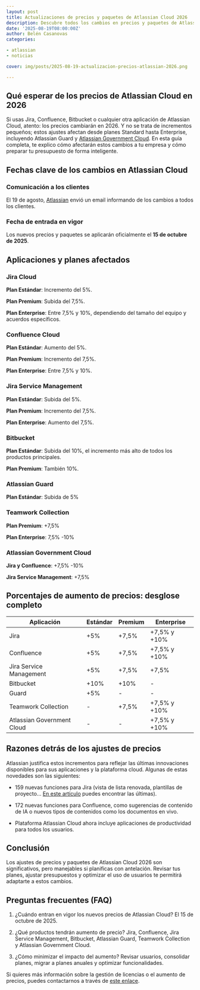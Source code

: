 ```yaml
---
layout: post
title: Actualizaciones de precios y paquetes de Atlassian Cloud 2026
description: Descubre todos los cambios en precios y paquetes de Atlassian Cloud 2026 para Jira, Confluence, Bitbucket y más.
date: '2025-08-19T08:00:00Z'
author: Belén Casanovas
categories:

- atlassian
- noticias

cover: img/posts/2025-08-19-actualizacion-precios-atlassian-2026.png

---
```


## Qué esperar de los precios de Atlassian Cloud en 2026
Si usas Jira, Confluence, Bitbucket o cualquier otra aplicación de Atlassian Cloud, atento: los precios cambiarán en 2026. Y no se trata de incrementos pequeños; estos ajustes afectan desde planes Standard hasta Enterprise, incluyendo Atlassian Guard y [Atlassian Government Cloud](https://www.atlassian.com/blog/announcements/expanding-pathways-to-cloud). En esta guía completa, te explico cómo afectarán estos cambios a tu empresa y cómo preparar tu presupuesto de forma inteligente.

## Fechas clave de los cambios en Atlassian Cloud

### Comunicación a los clientes
El 19 de agosto, [Atlassian](/atlassian) envió un email informando de los cambios a todos los clientes.

### Fecha de entrada en vigor
Los nuevos precios y paquetes se aplicarán oficialmente el **15 de octubre de 2025**.

## Aplicaciones y planes afectados

### Jira Cloud

**Plan Estándar**: Incremento del 5%.

**Plan Premium**: Subida del 7,5%.

**Plan Enterprise**: Entre 7,5% y 10%, dependiendo del tamaño del equipo y acuerdos específicos.

### Confluence Cloud

**Plan Estándar**: Aumento del 5%.

**Plan Premium**: Incremento del 7,5%.

**Plan Enterprise**: Entre 7,5% y 10%.

### Jira Service Management

**Plan Estándar**: Subida del 5%.

**Plan Premium**: Incremento del 7,5%.

**Plan Enterprise**: Aumento del 7,5%.

### Bitbucket

**Plan Estándar**: Subida del 10%, el incremento más alto de todos los productos principales.

**Plan Premium**: También 10%.

### Atlassian Guard

**Plan Estándar**: Subida de 5%

### Teamwork Collection

**Plan Premium**: +7,5%

**Plan Enterprise**: 7,5% -10%

### Atlassian Government Cloud

**Jira y Confluence**: +7,5% -10%

**Jira Service Management**: +7,5%

## Porcentajes de aumento de precios: desglose completo

| Aplicación                  | Estándar | Premium | Enterprise |
| --------------------------- | -------- | ------- | ---------- |
| Jira                        | +5%      | +7,5%   | +7,5% y +10%  |
| Confluence                  | +5%      | +7,5%   | +7,5% y +10%  |
| Jira Service Management     | +5%      | +7,5%   | +7,5%      |
| Bitbucket                   | +10%     | +10%    | -          |
| Guard                       | +5%      | -       | -          |
| Teamwork Collection         | -        | +7,5%   | +7,5% y +10%  |
| Atlassian Government Cloud  | -        | -       | +7,5% y +10%  |

## Razones detrás de los ajustes de precios
Atlassian justifica estos incrementos para reflejar las últimas innovaciones disponibles para sus aplicaciones y la plataforma cloud. Algunas de estas novedades son las siguientes: 

- 159 nuevas funciones para Jira (vista de lista renovada, plantillas de proyecto... [En este artículo](/novedades-jira-junio-2025) puedes encontrar las últimas). <br>

- 172 nuevas funciones para Confluence, como sugerencias de contenido de IA o nuevos tipos de contenidos como los documentos en vivo. <br>

- Plataforma Atlassian Cloud ahora incluye aplicaciones de productividad para todos los usuarios.


## Conclusión
Los ajustes de precios y paquetes de Atlassian Cloud 2026 son significativos, pero manejables si planificas con antelación. Revisar tus planes, ajustar presupuestos y optimizar el uso de usuarios te permitirá adaptarte a estos cambios.

## Preguntas frecuentes (FAQ)

1. ¿Cuándo entran en vigor los nuevos precios de Atlassian Cloud?
El 15 de octubre de 2025.

2. ¿Qué productos tendrán aumento de precio?
Jira, Confluence, Jira Service Management, Bitbucket, Atlassian Guard, Teamwork Collection y Atlassian Government Cloud.

3. ¿Cómo minimizar el impacto del aumento?
Revisar usuarios, consolidar planes, migrar a planes anuales y optimizar funcionalidades.

Si quieres más información sobre la gestión de licencias o el aumento de precios, puedes contactarnos a través de [este enlace](/contacto).